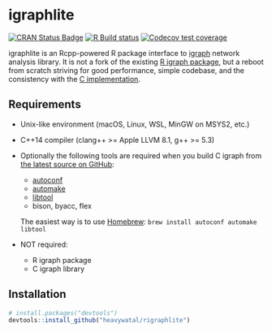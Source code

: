 # igraphlite

[![CRAN Status Badge](https://www.r-pkg.org/badges/version/igraphlite)](http://cran.r-project.org/package=igraphlite)
[![R Build status](https://github.com/heavywatal/rigraphlite/workflows/R-CMD-check/badge.svg)](https://github.com/heavywatal/rigraphlite/actions)
[![Codecov test coverage](https://codecov.io/gh/heavywatal/rigraphlite/branch/master/graph/badge.svg)](https://codecov.io/gh/heavywatal/rigraphlite?branch=master)

igraphlite is an Rcpp-powered R package interface to [igraph](https://igraph.org/) network analysis library. It is not a fork of the existing [R igraph package](https://igraph.org/r/), but a reboot from scratch striving for good performance, simple codebase, and the consistency with the [C implementation](https://igraph.org/c/doc/).


## Requirements

- Unix-like environment (macOS, Linux, WSL, MinGW on MSYS2, etc.)
- C++14 compiler (clang++ >= Apple LLVM 8.1, g++ >= 5.3)
- Optionally the following tools are required when you build C igraph from [the latest source on GitHub](https://github.com/igraph/igraph):

    - [autoconf](https://www.gnu.org/software/autoconf/)
    - [automake](https://www.gnu.org/software/automake/)
    - [libtool](https://www.gnu.org/software/libtool/)
    - bison, byacc, flex

  The easiest way is to use [Homebrew](https://brew.sh/):
  `brew install autoconf automake libtool`

- NOT required:
    - R igraph package
    - C igraph library


## Installation

```r
# install.packages("devtools")
devtools::install_github("heavywatal/rigraphlite")
```

